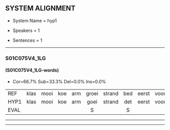 
## SYSTEM ALIGNMENT

- System Name = hyp1

- Speakers = 1

- Sentences = 1

---

### S01C075V4_1LG

#### (S01C075V4_1LG-words)

- Cor=66.7%	Sub=33.3%	Del=0.0%	Ins=0.0%

|  |  |  |  |  |  |  |  |  |  |  |  |  |  |  |  |  |  |  |  |  |  |  |  |  |  |  |  |  |  |  |  |  |  |  |  |  |  |  |  |  |  |  |
|:--- |:---:|:---:|:---:|:---:|:---:|:---:|:---:|:---:|:---:|:---:|:---:|:---:|:---:|:---:|:---:|:---:|:---:|:---:|:---:|:---:|:---:|:---:|:---:|:---:|:---:|:---:|:---:|:---:|:---:|:---:|:---:|:---:|:---:|:---:|:---:|:---:|:---:|:---:|:---:|:---:|:---:|:---:|
| REF | klas | mooi | koe | arm | groei | strand | bed | eerst | voor | draai | * | sjaal | herfst | duur | straat | leeuw | clown | hoek | krant | hout | vriend | gauw | chips | groen | * | feest | reis | jas | huis | paard | vijf | muts | nieuw | kind | bang | oog | zacht | schoen | plas | neus | knoop | plank |
| HYP1 | klas | mooi | koe | arm | goei | strand | det | eerst | voor | draai | sa | sjaal | herst | duur | straat | leeuw | klown | hoek | kramt | hout | vriend | gouw | chips | groen | sa | feest | res | jas | ruis | paart | vijf | mits | nee | kind | bang | oog | zacht | schoen | plas | neuis | knoop | plank |
| EVAL |  |  |  |  | S |  | S |  |  |  | S |  | S |  |  |  | S |  | S |  |  | S |  |  | S |  | S |  | S | S |  | S | S |  |  |  |  |  |  | S |  |  |
---

---
